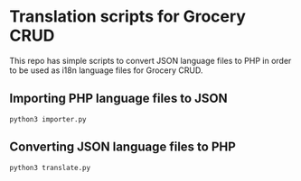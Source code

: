 # Translation scripts for Grocery CRUD

This repo has simple scripts to convert JSON language files to PHP in order to be used
as i18n language files for Grocery CRUD.

## Importing PHP language files to JSON

    python3 importer.py

## Converting JSON language files to PHP

    python3 translate.py